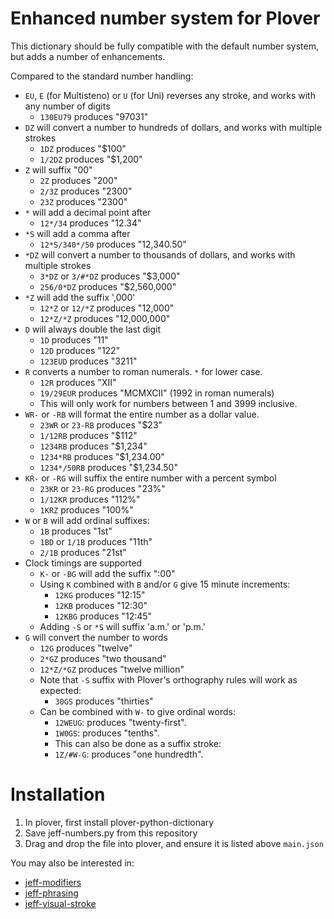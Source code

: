 # Enhanced number system for Plover

This dictionary should be fully compatible with the default number system, but
adds a number of enhancements.

Compared to the standard number handling:

- `EU`, `E` (for Multisteno) or `U` (for Uni) reverses any stroke, and works with any number of digits
  - `130EU79` produces "97031"
- `DZ` will convert a number to hundreds of dollars, and works with multiple strokes
  - `1DZ` produces "$100"
  - `1/2DZ` produces "$1,200"
- `Z` will suffix "00"
  - `2Z` produces "200"
  - `2/3Z` produces "2300"
  - `23Z` produces "2300"
- `*` will add a decimal point after
  - `12*/34` produces "12.34"
- `*S` will add a comma after
  - `12*S/340*/50` produces "12,340.50"
- `*DZ` will convert a number to thousands of dollars, and works with multiple strokes
  - `3*DZ` or `3/#*DZ` produces "$3,000"
  - `256/0*DZ` produces "$2,560,000"
- `*Z` will add the suffix ',000'
  - `12*Z` or `12/*Z` produces "12,000"
  - `12*Z/*Z` produces "12,000,000"
- `D` will always double the last digit
  - `1D` produces "11"
  - `12D` produces "122"
  - `123EUD` produces "3211"
- `R` converts a number to roman numerals. `*` for lower case.
  - `12R` produces "XII"
  - `19/29EUR` produces "MCMXCII" (1992 in roman numerals)
  - This will only work for numbers between 1 and 3999 inclusive.
- `WR-` or `-RB` will format the entire number as a dollar value.
  - `23WR` or `23-RB` produces "$23"
  - `1/12RB` produces "$112"
  - `1234RB` produces "$1,234"
  - `1234*RB` produces "$1,234.00"
  - `1234*/50RB` produces "$1,234.50"
- `KR-` or `-RG` will suffix the entire number with a percent symbol
  - `23KR` or `23-RG` produces "23%"
  - `1/12KR` produces "112%"
  - `1KRZ` produces "100%"
- `W` or `B` will add ordinal suffixes:
  - `1B` produces "1st"
  - `1BD` or `1/1B` produces "11th"
  - `2/1B` produces "21st"
- Clock timings are supported
  - `K-` or `-BG` will add the suffix ":00"
  - Using `K` combined with `B` and/or `G` give 15 minute increments:
    - `12KG` produces "12:15"
    - `12KB` produces "12:30"
    - `12KBG` produces "12:45"
  - Adding `-S` or `*S` will suffix 'a.m.' or 'p.m.'
- `G` will convert the number to words
  - `12G` produces "twelve"
  - `2*GZ` produces "two thousand"
  - `12*Z/*GZ` produces "twelve million"
  - Note that `-S` suffix with Plover's orthography rules will work as expected:
    - `30GS` produces "thirties"
  - Can be combined with `W-` to give ordinal words:
    - `12WEUG`: produces "twenty-first".
    - `1W0GS`: produces "tenths".
    - This can also be done as a suffix stroke:
    - `1Z/#W-G`: produces "one hundredth".

# Installation

1. In plover, first install plover-python-dictionary
2. Save jeff-numbers.py from this repository
3. Drag and drop the file into plover, and ensure it is listed above `main.json`

You may also be interested in:

- [jeff-modifiers](https://github.com/jthlim/jeff-modifiers)
- [jeff-phrasing](https://github.com/jthlim/jeff-phrasing)
- [jeff-visual-stroke](https://github.com/jthlim/jeff-visual-stroke)
